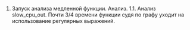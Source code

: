 1. Запуск анализа медленной функции. Анализ.
1.1. Анализ slow_cpu_out.
    Почти 3/4 времени функции судя по графу уходит на использование регулярных выражений.